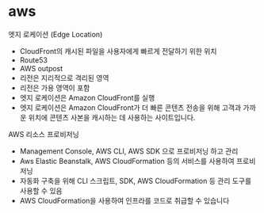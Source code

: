 # aws

엣지 로케이션 (Edge Location)
  - CloudFront의 캐시된 파일을 사용자에게 빠르게 전달하기 위한 위치
  - Route53 
  - AWS outpost
  - 리전은 지리적으로 격리된 영역
  - 리전은 가용 영역이 포함 
  - 엣지 로케이션은 Amazon CloudFront를 실행 
  - 엣지 로케이션은 Amazon CloudFront가 더 빠른 콘텐츠 전송을 위해 고객과 가까운 위치에 콘텐츠 사본을 캐시하는 데 사용하는 사이트입니다.

AWS 리소스 프로비저닝
  - Management Console, AWS CLI, AWS SDK 으로 프로비저닝 하고 관리
  - Aws Elastic Beanstalk, AWS CloudFormation 등의 서비스를 사용하여 프로비저닝
  - 자동화 구축을 위해 CLI 스크립트, SDK, AWS CloudFormation 등 관리 도구를 사용할 수 있음
  - AWS CloudFormation을 사용하여 인프라를 코드로 취급할 수 있습니다




















